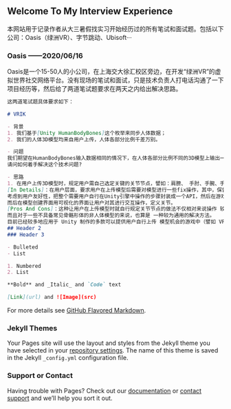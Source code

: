 ## Welcome To My Interview Experience

本网站用于记录作者从大三暑假找实习开始经历过的所有笔试和面试题。包括以下公司：Oasis（绿洲VR）、字节跳动、Ubisoft···

### Oasis ——2020/06/16

Oasis是一个15-50人的小公司，在上海交大徐汇校区旁边，在开发“绿洲VR”的虚拟世界社交网络平台。没有现场的笔试和面试，只是技术负责人打电话沟通了一下项目经历等，然后给了两道笔试题要求在两天之内给出解决思路。

```markdown
这两道笔试题具体要求如下：

# VRIK

- 背景
1. 我们基于[Unity HumanBodyBones]这个枚举来同步⼈体数据；
2. 我们的⼈体3D模型均来⾃⽤户上传，⼈体各部分⽐例千差万别。

- 问题
我们期望在HumanBodyBones输⼊数据相同的情况下，在⼈体各部分⽐例不同的3D模型上输出⼀致的动作。
请问如何着⼿解决这个技术问题?

- 思路
1. 在用户上传3D模型时，规定用户需自己选定关键的关节节点，譬如：肩膀、 手肘、手腕、手脚指头、颈部、胯部、膝盖和脚踝等。 
[In Details]：在用户层面，要求用户在上传模型后需要对模型进行一些fix操作，其中，保留末端骨骼和连接骨骼这两步就可以完成对模型关键节点的定义。
考虑到用户友好性，把整个需要用户自行在Unity引擎中操作的步骤封装成一个API，然后在游戏中每次用户选择自行上传模型时就调用之，
而后在模型创建界面用可视化的界面让用户对其进行交互操作，定义关节。
[Pros And Cons]：这种让用户在上传模型时就自行规定关节节点的做法不仅相对来说操作 较为简单，宜于代码实现。
而且对于一些不具备常见骨骼形体的非人体模型的来说，也算是 一种较为通用的解决方法。
目前已经较多地应用于 Unity 制作的多款可以提供用户自行上传 模型机会的游戏中（譬如 VRchat）
## Header 2
### Header 3

- Bulleted
- List

1. Numbered
2. List

**Bold** and _Italic_ and `Code` text

[Link](url) and ![Image](src)
```

For more details see [GitHub Flavored Markdown](https://guides.github.com/features/mastering-markdown/).

### Jekyll Themes

Your Pages site will use the layout and styles from the Jekyll theme you have selected in your [repository settings](https://github.com/saengsawang/saengsawang.Github.io/settings). The name of this theme is saved in the Jekyll `_config.yml` configuration file.

### Support or Contact

Having trouble with Pages? Check out our [documentation](https://help.github.com/categories/github-pages-basics/) or [contact support](https://github.com/contact) and we’ll help you sort it out.
